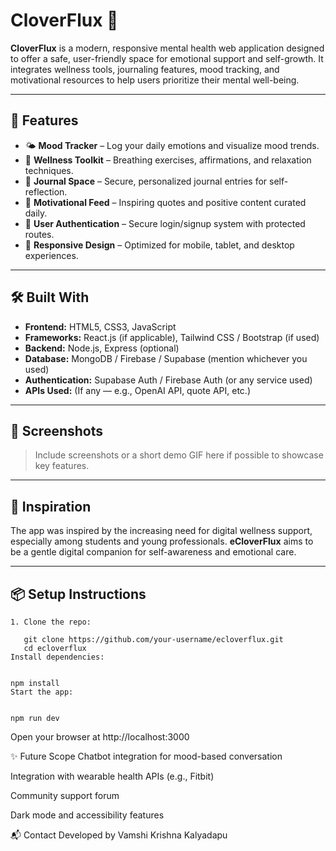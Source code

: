 # CloverFlux 🌿

**CloverFlux** is a modern, responsive mental health web application designed to offer a safe, user-friendly space for emotional support and self-growth. It integrates wellness tools, journaling features, mood tracking, and motivational resources to help users prioritize their mental well-being.

---

## 🚀 Features

- 🌤️ **Mood Tracker** – Log your daily emotions and visualize mood trends.
- 🧘 **Wellness Toolkit** – Breathing exercises, affirmations, and relaxation techniques.
- 📝 **Journal Space** – Secure, personalized journal entries for self-reflection.
- 💬 **Motivational Feed** – Inspiring quotes and positive content curated daily.
- 🔐 **User Authentication** – Secure login/signup system with protected routes.
- 📱 **Responsive Design** – Optimized for mobile, tablet, and desktop experiences.

---

## 🛠️ Built With

- **Frontend:** HTML5, CSS3, JavaScript
- **Frameworks:** React.js (if applicable), Tailwind CSS / Bootstrap (if used)
- **Backend:** Node.js, Express (optional)
- **Database:** MongoDB / Firebase / Supabase (mention whichever you used)
- **Authentication:** Supabase Auth / Firebase Auth (or any service used)
- **APIs Used:** (If any — e.g., OpenAI API, quote API, etc.)

---

## 📸 Screenshots

> Include screenshots or a short demo GIF here if possible to showcase key features.

---

## 🧠 Inspiration

The app was inspired by the increasing need for digital wellness support, especially among students and young professionals. **eCloverFlux** aims to be a gentle digital companion for self-awareness and emotional care.

---

## 📦 Setup Instructions
```
1. Clone the repo:
   
   git clone https://github.com/your-username/ecloverflux.git
   cd ecloverflux
Install dependencies:


npm install
Start the app:


npm run dev
```
Open your browser at http://localhost:3000

✨ Future Scope
Chatbot integration for mood-based conversation

Integration with wearable health APIs (e.g., Fitbit)

Community support forum

Dark mode and accessibility features

📬 Contact
Developed by Vamshi Krishna Kalyadapu
